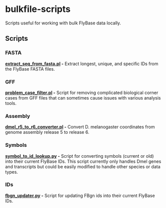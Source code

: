 # bulkfile-scripts

Scripts useful for working with bulk FlyBase data locally.


## Scripts

### FASTA
**[extract_seq_from_fasta.pl](fasta/extract_seq_from_fasta.pl) -**
Extract longest, unique, and specific IDs from the FlyBase FASTA files.

### GFF

**[problem_case_filter.pl](gff/problem_case_filter.pl) -**
Script for removing complicated biological corner cases from GFF files that can
sometimes cause issues with various analysis tools.

### Assembly
**[dmel_r5_to_r6_converter.pl](dmel_r5_to_r6/dmel_r5_to_r6_converter.pl) -**
Convert D. melanogaster coordinates from genome assembly release 5 to
release 6.

### Symbols

**[symbol_to_id_lookup.py](symbols/symbol_to_id_lookup.py) -**
Script for converting symbols (current or old) into their current FlyBase IDs.
This script currently only handles Dmel genes and transcripts but could be easily modified
to handle other species or data types.

### IDs

**[fbgn_updater.py](ids/fbgn_updater.py) -**
Script for updating FBgn ids into their current FlyBase IDs.
